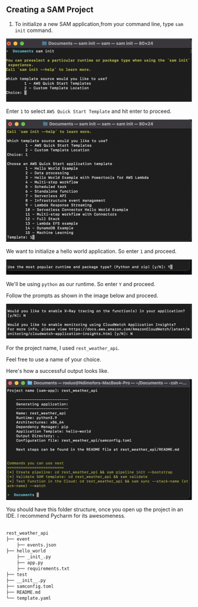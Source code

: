 ## Creating a SAM Project
1. To initialize a new SAM application,from your command line, type `sam init` command.

![alt text](https://raw.githubusercontent.com/EducloudHQ/rest_with_sam_python/master/assets/sam_init.png)

Enter `1` to select `AWS Quick Start Template` and hit enter to proceed.

![alt text](https://raw.githubusercontent.com/EducloudHQ/rest_with_sam_python/master/assets/sam_init_1.png)

We want to initialize a hello world application. So enter `1` and proceed.

![alt text](https://raw.githubusercontent.com/EducloudHQ/rest_with_sam_python/master/assets/sam_init_3.png)

We'll be using `python` as our runtime. So enter `Y` and proceed.

Follow the prompts as shown in the image below and proceed.

![alt text](https://raw.githubusercontent.com/EducloudHQ/rest_with_sam_python/master/assets/sam_init_4.png)

For the project name, I used `rest_weather_api`. 

Feel free to use a name of your choice.

Here's how a successful output looks like. 

![alt text](https://raw.githubusercontent.com/EducloudHQ/rest_with_sam_python/master/assets/sam_init_5.png)

You should have this folder structure, once you open up the project in an IDE. I recommend Pycharm for its awesomeness.
```

rest_weather_api
├── event
    ├── events.json
├── hello_world
    ├── _init_.py
    ├── app.py
    ├── requirements.txt
├── test
├── __init__.py
├── samconfig.toml
├── README.md
└── template.yaml
```